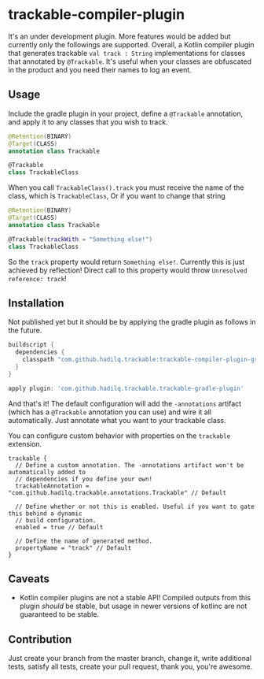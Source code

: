 trackable-compiler-plugin
========================

It's an under development plugin. More features would be added but currently only the followings are supported.
Overall, a Kotlin compiler plugin that generates trackable `val track : String` implementations for classes that
annotated by `@Trackable`. It's useful when your classes are obfuscated in the product and you need their names
to log an event.

## Usage

Include the gradle plugin in your project, define a `@Trackable` annotation, and apply it to any 
classes that you wish to track.

```kotlin
@Retention(BINARY)
@Target(CLASS)
annotation class Trackable

@Trackable
class TrackableClass
```

When you call `TrackableClass().track` you must receive the name of the class, which is `TrackableClass`, Or
if you want to change that string 

```kotlin
@Retention(BINARY)
@Target(CLASS)
annotation class Trackable

@Trackable(trackWith = "Something else!")
class TrackableClass
```

So the `track` property would return `Something else!`. Currently this is just achieved by reflection! Direct 
call to this property would throw `Unresolved reference: track`!

## Installation

Not published yet but it should be by applying the gradle plugin as follows in the future.

```gradle
buildscript {
  dependencies {
    classpath "com.github.hadilq.trackable:trackable-compiler-plugin-gradle:x.y.z"
  }  
}

apply plugin: 'com.github.hadilq.trackable.trackable-gradle-plugin'
```

And that's it! The default configuration will add the `-annotations` artifact (which has a
`@Trackable` annotation you can use) and wire it all automatically. Just annotate what you want to
your trackable class.

You can configure custom behavior with properties on the `trackable` extension.

```
trackable {
  // Define a custom annotation. The -annotations artifact won't be automatically added to
  // dependencies if you define your own!
  trackableAnnotation = "com.github.hadilq.trackable.annotations.Trackable" // Default

  // Define whether or not this is enabled. Useful if you want to gate this behind a dynamic
  // build configuration.
  enabled = true // Default

  // Define the name of generated method.
  propertyName = "track" // Default
}
```

## Caveats

- Kotlin compiler plugins are not a stable API! Compiled outputs from this plugin _should_ be stable,
but usage in newer versions of kotlinc are not guaranteed to be stable.


## Contribution
Just create your branch from the master branch, change it, write additional tests, satisfy all 
tests, create your pull request, thank you, you're awesome.
